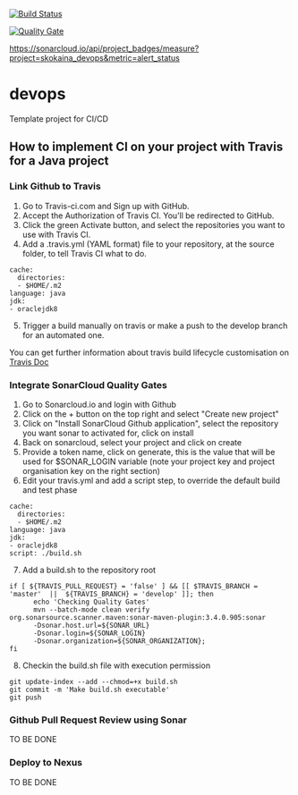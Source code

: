 [![Build Status](https://travis-ci.org/skokaina/devops.svg?branch=develop)](https://travis-ci.org/skokaina/devops)

[![Quality Gate](https://sonarcloud.io/api/badges/gate?key=skokaina_devops)](https://sonarcloud.io/dashboard/index?id=skokaina_devops) 

https://sonarcloud.io/api/project_badges/measure?project=skokaina_devops&metric=alert_status


# devops
Template project for CI/CD

## How to implement CI on your project with Travis for a Java project


### Link Github to Travis

1. Go to Travis-ci.com and Sign up with GitHub.
2. Accept the Authorization of Travis CI. You’ll be redirected to GitHub.
3. Click the green Activate button, and select the repositories you want to use with Travis CI.
4. Add a .travis.yml (YAML format) file to your repository, at the source folder, to tell Travis CI what to do.
```
cache:
  directories:
  - $HOME/.m2
language: java
jdk:
- oraclejdk8
```
5. Trigger a build manually on travis or make a push to the develop branch for an automated one.

You can get further information about travis build lifecycle customisation on [Travis Doc](https://docs.travis-ci.com/user/customizing-the-build/#Customizing-the-Build-Step)

### Integrate SonarCloud Quality Gates 

1. Go to Sonarcloud.io and login with Github
2. Click on the + button on the top right and select "Create new project" 
3. Click on "Install SonarCloud Github application", select the repository you want sonar to activated for, click on install
4. Back on sonarcloud, select your project and click on create
5. Provide a token name, click on generate, this is the value that will be used for $SONAR_LOGIN variable (note your project key and project organisation key on the right section)
6. Edit your travis.yml and add a script step, to override the default build and test phase
```
cache:
  directories:
  - $HOME/.m2
language: java
jdk:
- oraclejdk8
script: ./build.sh
```
7. Add a build.sh to the repository root
```
if [ ${TRAVIS_PULL_REQUEST} = 'false' ] && [[ $TRAVIS_BRANCH = 'master'  ||  ${TRAVIS_BRANCH} = 'develop' ]]; then
      echo 'Checking Quality Gates'
      mvn --batch-mode clean verify org.sonarsource.scanner.maven:sonar-maven-plugin:3.4.0.905:sonar 
      -Dsonar.host.url=${SONAR_URL} 
      -Dsonar.login=${SONAR_LOGIN} 
      -Dsonar.organization=${SONAR_ORGANIZATION};
fi
```
8. Checkin the build.sh file with execution permission
```
git update-index --add --chmod=+x build.sh
git commit -m 'Make build.sh executable'
git push
```

### Github Pull Request Review using Sonar

TO BE DONE

### Deploy to Nexus

TO BE DONE